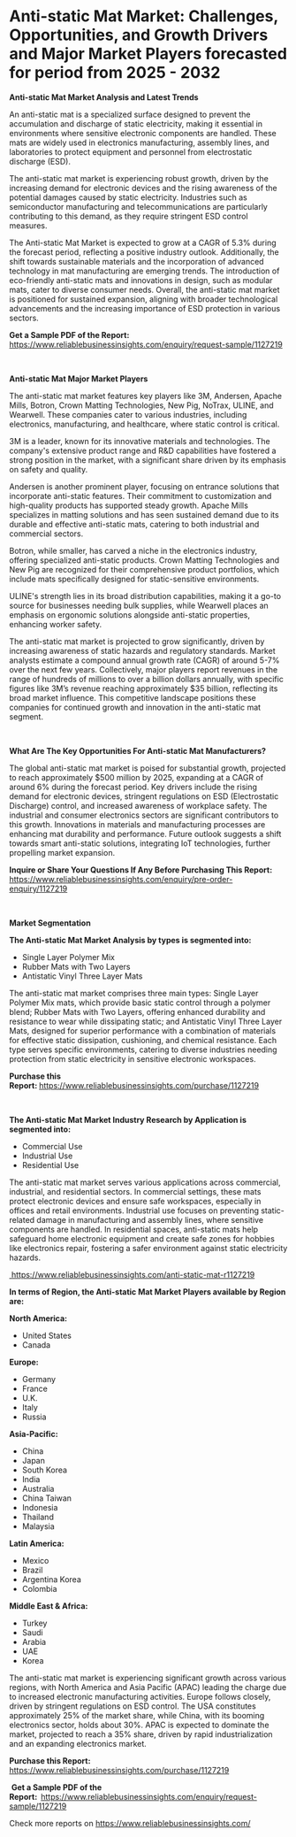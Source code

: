 <p><h1>Anti-static Mat Market: Challenges, Opportunities, and Growth Drivers and Major Market Players forecasted for period from 2025 - 2032</h1></p><p><strong>Anti-static Mat Market Analysis and Latest Trends</strong></p>
<p><p>An anti-static mat is a specialized surface designed to prevent the accumulation and discharge of static electricity, making it essential in environments where sensitive electronic components are handled. These mats are widely used in electronics manufacturing, assembly lines, and laboratories to protect equipment and personnel from electrostatic discharge (ESD).</p><p>The anti-static mat market is experiencing robust growth, driven by the increasing demand for electronic devices and the rising awareness of the potential damages caused by static electricity. Industries such as semiconductor manufacturing and telecommunications are particularly contributing to this demand, as they require stringent ESD control measures. </p><p>The Anti-static Mat Market is expected to grow at a CAGR of 5.3% during the forecast period, reflecting a positive industry outlook. Additionally, the shift towards sustainable materials and the incorporation of advanced technology in mat manufacturing are emerging trends. The introduction of eco-friendly anti-static mats and innovations in design, such as modular mats, cater to diverse consumer needs. Overall, the anti-static mat market is positioned for sustained expansion, aligning with broader technological advancements and the increasing importance of ESD protection in various sectors.</p></p>
<p><strong>Get a Sample PDF of the Report:&nbsp;</strong> <a href="https://www.reliablebusinessinsights.com/enquiry/request-sample/1127219?utm_campaign=2032&utm_medium=2&utm_source=Github&utm_content=ia&utm_term=05022025&utm_id=anti-static-mat">https://www.reliablebusinessinsights.com/enquiry/request-sample/1127219</a></p>
<p>&nbsp;</p>
<p><strong>Anti-static Mat Major Market Players</strong></p>
<p><p>The anti-static mat market features key players like 3M, Andersen, Apache Mills, Botron, Crown Matting Technologies, New Pig, NoTrax, ULINE, and Wearwell. These companies cater to various industries, including electronics, manufacturing, and healthcare, where static control is critical. </p><p>3M is a leader, known for its innovative materials and technologies. The company's extensive product range and R&D capabilities have fostered a strong position in the market, with a significant share driven by its emphasis on safety and quality.</p><p>Andersen is another prominent player, focusing on entrance solutions that incorporate anti-static features. Their commitment to customization and high-quality products has supported steady growth. Apache Mills specializes in matting solutions and has seen sustained demand due to its durable and effective anti-static mats, catering to both industrial and commercial sectors.</p><p>Botron, while smaller, has carved a niche in the electronics industry, offering specialized anti-static products. Crown Matting Technologies and New Pig are recognized for their comprehensive product portfolios, which include mats specifically designed for static-sensitive environments.</p><p>ULINE's strength lies in its broad distribution capabilities, making it a go-to source for businesses needing bulk supplies, while Wearwell places an emphasis on ergonomic solutions alongside anti-static properties, enhancing worker safety.</p><p>The anti-static mat market is projected to grow significantly, driven by increasing awareness of static hazards and regulatory standards. Market analysts estimate a compound annual growth rate (CAGR) of around 5-7% over the next few years. Collectively, major players report revenues in the range of hundreds of millions to over a billion dollars annually, with specific figures like 3M’s revenue reaching approximately $35 billion, reflecting its broad market influence. This competitive landscape positions these companies for continued growth and innovation in the anti-static mat segment.</p></p>
<p>&nbsp;</p>
<p><strong>What Are The Key Opportunities For Anti-static Mat Manufacturers?</strong></p>
<p><p>The global anti-static mat market is poised for substantial growth, projected to reach approximately $500 million by 2025, expanding at a CAGR of around 6% during the forecast period. Key drivers include the rising demand for electronic devices, stringent regulations on ESD (Electrostatic Discharge) control, and increased awareness of workplace safety. The industrial and consumer electronics sectors are significant contributors to this growth. Innovations in materials and manufacturing processes are enhancing mat durability and performance. Future outlook suggests a shift towards smart anti-static solutions, integrating IoT technologies, further propelling market expansion.</p></p>
<p><strong>Inquire or Share Your Questions If Any Before Purchasing This Report:</strong> <a href="https://www.reliablebusinessinsights.com/enquiry/pre-order-enquiry/1127219?utm_campaign=2032&utm_medium=2&utm_source=Github&utm_content=ia&utm_term=05022025&utm_id=anti-static-mat">https://www.reliablebusinessinsights.com/enquiry/pre-order-enquiry/1127219</a></p>
<p>&nbsp;</p>
<p><strong>Market Segmentation</strong></p>
<p><strong>The Anti-static Mat Market Analysis by types is segmented into:</strong></p>
<p><ul><li>Single Layer Polymer Mix</li><li>Rubber Mats with Two Layers</li><li>Antistatic Vinyl Three Layer Mats</li></ul></p>
<p><p>The anti-static mat market comprises three main types: Single Layer Polymer Mix mats, which provide basic static control through a polymer blend; Rubber Mats with Two Layers, offering enhanced durability and resistance to wear while dissipating static; and Antistatic Vinyl Three Layer Mats, designed for superior performance with a combination of materials for effective static dissipation, cushioning, and chemical resistance. Each type serves specific environments, catering to diverse industries needing protection from static electricity in sensitive electronic workspaces.</p></p>
<p><strong>Purchase this Report:&nbsp;</strong><a href="https://www.reliablebusinessinsights.com/purchase/1127219?utm_campaign=2032&utm_medium=2&utm_source=Github&utm_content=ia&utm_term=05022025&utm_id=anti-static-mat">https://www.reliablebusinessinsights.com/purchase/1127219</a></p>
<p>&nbsp;</p>
<p><strong>The Anti-static Mat Market Industry Research by Application is segmented into:</strong></p>
<p><ul><li>Commercial Use</li><li>Industrial Use</li><li>Residential Use</li></ul></p>
<p><p>The anti-static mat market serves various applications across commercial, industrial, and residential sectors. In commercial settings, these mats protect electronic devices and ensure safe workspaces, especially in offices and retail environments. Industrial use focuses on preventing static-related damage in manufacturing and assembly lines, where sensitive components are handled. In residential spaces, anti-static mats help safeguard home electronic equipment and create safe zones for hobbies like electronics repair, fostering a safer environment against static electricity hazards.</p></p>
<p><a href="https://www.reliablebusinessinsights.com/anti-static-mat-r1127219?utm_campaign=2032&utm_medium=2&utm_source=Github&utm_content=ia&utm_term=05022025&utm_id=anti-static-mat">&nbsp;https://www.reliablebusinessinsights.com/anti-static-mat-r1127219</a></p>
<p><strong>In terms of Region, the Anti-static Mat Market Players available by Region are:</strong></p>
<p>
    <p> <strong> North America: </strong>
        <ul>
            <li>United States</li>
            <li>Canada</li>
        </ul>
        </p> 
    <p> <strong> Europe: </strong>
        <ul>
            <li>Germany</li>
            <li>France</li>
            <li>U.K.</li>
            <li>Italy</li>
            <li>Russia</li>
        </ul>
        </p> 
    <p> <strong> Asia-Pacific: </strong>
        <ul>
            <li>China</li>
            <li>Japan</li>
            <li>South Korea</li>
            <li>India</li>
            <li>Australia</li>
            <li>China Taiwan</li>
            <li>Indonesia</li>
            <li>Thailand</li>
            <li>Malaysia</li>
        </ul>
        </p> 
    <p> <strong> Latin America: </strong>
        <ul>
            <li>Mexico</li>
            <li>Brazil</li>
            <li>Argentina Korea</li>
            <li>Colombia</li>
        </ul>
        </p> 
    <p> <strong> Middle East & Africa: </strong>
        <ul>
            <li>Turkey</li>
            <li>Saudi</li>
            <li>Arabia</li>
            <li>UAE</li>
            <li>Korea</li>
        </ul>
    </p>
    </p>
<p><p>The anti-static mat market is experiencing significant growth across various regions, with North America and Asia Pacific (APAC) leading the charge due to increased electronic manufacturing activities. Europe follows closely, driven by stringent regulations on ESD control. The USA constitutes approximately 25% of the market share, while China, with its booming electronics sector, holds about 30%. APAC is expected to dominate the market, projected to reach a 35% share, driven by rapid industrialization and an expanding electronics market.</p></p>
<p><strong>Purchase this Report: </strong><a href="https://www.reliablebusinessinsights.com/purchase/1127219?utm_campaign=2032&utm_medium=2&utm_source=Github&utm_content=ia&utm_term=05022025&utm_id=anti-static-mat">https://www.reliablebusinessinsights.com/purchase/1127219</a></p>
<p>&nbsp;<strong>Get a Sample PDF of the Report:&nbsp;&nbsp;</strong><a href="https://www.reliablebusinessinsights.com/enquiry/request-sample/1127219?utm_campaign=2032&utm_medium=2&utm_source=Github&utm_content=ia&utm_term=05022025&utm_id=anti-static-mat">https://www.reliablebusinessinsights.com/enquiry/request-sample/1127219</a></p>
<p><strong></strong></p>
<p>Check more reports on <a href="https://www.reliablebusinessinsights.com/?utm_campaign=2032&utm_medium=2&utm_source=Github&utm_content=ia&utm_term=05022025&utm_id=anti-static-mat">https://www.reliablebusinessinsights.com/</a></p>